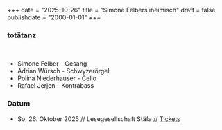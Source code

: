 +++
date = "2025-10-26"
title = "Simone Felbers iheimisch"
draft = false
publishdate = "2000-01-01"
+++
### totätanz
<br>

* Simone Felber - Gesang
* Adrian Würsch - Schwyzerörgeli
* Polina Niederhauser - Cello
* Rafael Jerjen - Kontrabass

### Datum

* So, 26. Oktober 2025 // Lesegesellschaft Stäfa // [Tickets](https://lesegesellschaft.ch/?filter=Konzert+und+Theater)
